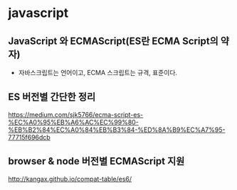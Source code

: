 # javascript

## JavaScript 와 ECMAScript(ES란 ECMA Script의 약자)

- 자바스크립트는 언어이고, ECMA 스크립트는 규격, 표준이다.

## ES 버전별 간단한 정리

<https://medium.com/sjk5766/ecma-script-es-%EC%A0%95%EB%A6%AC%EC%99%80-%EB%B2%84%EC%A0%84%EB%B3%84-%ED%8A%B9%EC%A7%95-77715f696dcb>

## browser & node 버전별 ECMAScript 지원 

<http://kangax.github.io/compat-table/es6/>
